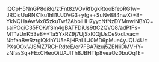 lQCpH5NnGP8di8q/ztFnt8zVOvRfbgkRtooBfeoRG1w=
JRCicUuRNK1ku1hll1UJ0VG3+yfg++SuNv884nwX/+8=
YkNQHaAwMx85zkuTwf2AbblHH7yycNfNzDYMnwlNBYQ=
saiPOqiC35FOK/fSm4gBATFDiUs9ttC2QVQ8/adPfFs=
MT1zUnK53e8++Ta5YxRZ9j7UjSxI0QjlJsCe9xdLvac=
NbfenBwRzrglQklhYU5e8jHPaLLJ0MD6pMue4yJQU4U=
PXsOOxVJSMZ7RGHRdteE/er7FBA7izuj5ZENiiDMVHY=
zNfasSq+FExCHeoQiUAJlTh8JBHTIp8veaOz0buQq1E=
